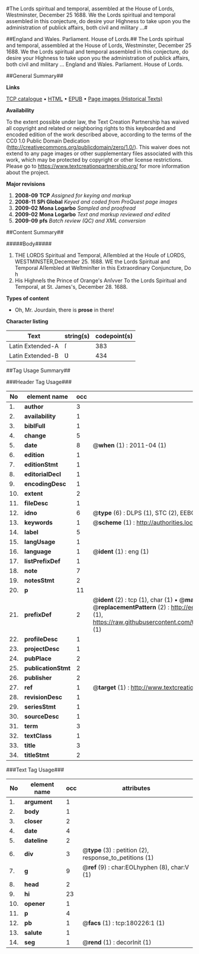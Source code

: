 #The Lords spiritual and temporal, assembled at the House of Lords, Westminster, December 25 1688. We the Lords spiritual and temporal assembled in this conjecture, do desire your Highness to take upon you the administration of publick affairs, both civil and military ...#

##England and Wales. Parliament. House of Lords.##
The Lords spiritual and temporal, assembled at the House of Lords, Westminster, December 25 1688. We the Lords spiritual and temporal assembled in this conjecture, do desire your Highness to take upon you the administration of publick affairs, both civil and military ...
England and Wales. Parliament. House of Lords.

##General Summary##

**Links**

[TCP catalogue](http://www.ota.ox.ac.uk/tcp/)  • 
[HTML](http://tei.it.ox.ac.uk/tcp/Texts-HTML/free/B03/B03084.html)  • 
[EPUB](http://tei.it.ox.ac.uk/tcp/Texts-EPUB/free/B03/B03084.epub) • 
[Page images (Historical Texts)](https://historicaltexts.jisc.ac.uk/eebo-53981652e)

**Availability**

To the extent possible under law, the Text Creation Partnership has waived all copyright and related or neighboring rights to this keyboarded and encoded edition of the work described above, according to the terms of the CC0 1.0 Public Domain Dedication (http://creativecommons.org/publicdomain/zero/1.0/). This waiver does not extend to any page images or other supplementary files associated with this work, which may be protected by copyright or other license restrictions. Please go to https://www.textcreationpartnership.org/ for more information about the project.

**Major revisions**

1. __2008-09__ __TCP__ *Assigned for keying and markup*
1. __2008-11__ __SPi Global__ *Keyed and coded from ProQuest page images*
1. __2009-02__ __Mona Logarbo__ *Sampled and proofread*
1. __2009-02__ __Mona Logarbo__ *Text and markup reviewed and edited*
1. __2009-09__ __pfs__ *Batch review (QC) and XML conversion*

##Content Summary##

#####Body#####

1. THE LORDS Spiritual and Temporal, Aſſembled at the Houſe of LORDS, WESTMINSTER,December 25. 1688.
WE the Lords Spiritual and Temporal Aſſembled at Weſtminſter in this Extraordinary Conjuncture, Do h
1. His Highneſs the Prince of Orange's Anſvver To the Lords Spiritual and Temporal, at St. James's, December 28. 1688.

**Types of content**

  * Oh, Mr. Jourdain, there is **prose** in there!

**Character listing**


|Text|string(s)|codepoint(s)|
|---|---|---|
|Latin Extended-A|ſ|383|
|Latin Extended-B|Ʋ|434|

##Tag Usage Summary##

###Header Tag Usage###

|No|element name|occ|attributes|
|---|---|---|---|
|1.|__author__|3||
|2.|__availability__|1||
|3.|__biblFull__|1||
|4.|__change__|5||
|5.|__date__|8| @__when__ (1) : 2011-04 (1)|
|6.|__edition__|1||
|7.|__editionStmt__|1||
|8.|__editorialDecl__|1||
|9.|__encodingDesc__|1||
|10.|__extent__|2||
|11.|__fileDesc__|1||
|12.|__idno__|6| @__type__ (6) : DLPS (1), STC (2), EEBO-CITATION (1), OCLC (1), VID (1)|
|13.|__keywords__|1| @__scheme__ (1) : http://authorities.loc.gov/ (1)|
|14.|__label__|5||
|15.|__langUsage__|1||
|16.|__language__|1| @__ident__ (1) : eng (1)|
|17.|__listPrefixDef__|1||
|18.|__note__|7||
|19.|__notesStmt__|2||
|20.|__p__|11||
|21.|__prefixDef__|2| @__ident__ (2) : tcp (1), char (1)  •  @__matchPattern__ (2) : ([0-9\-]+):([0-9IVX]+) (1), (.+) (1)  •  @__replacementPattern__ (2) : http://eebo.chadwyck.com/downloadtiff?vid=$1&page=$2 (1), https://raw.githubusercontent.com/textcreationpartnership/Texts/master/tcpchars.xml#$1 (1)|
|22.|__profileDesc__|1||
|23.|__projectDesc__|1||
|24.|__pubPlace__|2||
|25.|__publicationStmt__|2||
|26.|__publisher__|2||
|27.|__ref__|1| @__target__ (1) : http://www.textcreationpartnership.org/docs/. (1)|
|28.|__revisionDesc__|1||
|29.|__seriesStmt__|1||
|30.|__sourceDesc__|1||
|31.|__term__|3||
|32.|__textClass__|1||
|33.|__title__|3||
|34.|__titleStmt__|2||


###Text Tag Usage###

|No|element name|occ|attributes|
|---|---|---|---|
|1.|__argument__|1||
|2.|__body__|1||
|3.|__closer__|2||
|4.|__date__|4||
|5.|__dateline__|2||
|6.|__div__|3| @__type__ (3) : petition (2), response_to_petitions (1)|
|7.|__g__|9| @__ref__ (9) : char:EOLhyphen (8), char:V (1)|
|8.|__head__|2||
|9.|__hi__|23||
|10.|__opener__|1||
|11.|__p__|4||
|12.|__pb__|1| @__facs__ (1) : tcp:180226:1 (1)|
|13.|__salute__|1||
|14.|__seg__|1| @__rend__ (1) : decorInit (1)|
